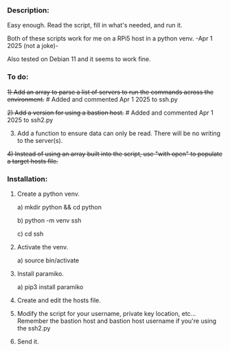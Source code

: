 ### Description:

Easy enough.  Read the script, fill in what's needed, and run it.

Both of these scripts work for me on a RPi5 host in a python venv. -Apr 1 2025 (not a joke)-

Also tested on Debian 11 and it seems to work fine.




### To do:

~~1) Add an array to parse a list of servers to run the commands across the environment.~~  # Added and commented Apr 1 2025 to ssh.py

~~2) Add a version for using a bastion host.~~  # Added and commented Apr 1 2025 to ssh2.py

3) Add a function to ensure data can only be read.  There will be no writing to the server(s).

~~4) Instead of using an array built into the script, use "with open" to populate a target hosts file.~~




### Installation:

1) Create a python venv.
   
   a) mkdir python && cd python

   b) python -m venv ssh

   c) cd ssh

3) Activate the venv.

   a) source bin/activate

4) Install paramiko.

   a) pip3 install paramiko

5) Create and edit the hosts file.

6) Modify the script for your username, private key location, etc...  Remember the bastion host and bastion host username if you're using the ssh2.py

7) Send it.
